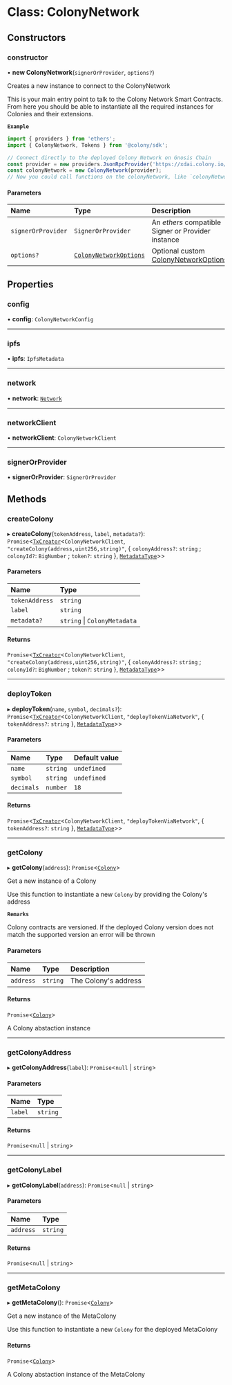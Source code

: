 # Class: ColonyNetwork

## Constructors

### constructor

• **new ColonyNetwork**(`signerOrProvider`, `options?`)

Creates a new instance to connect to the ColonyNetwork

This is your main entry point to talk to the Colony Network Smart Contracts.
From here you should be able to instantiate all the required instances for Colonies and their extensions.

**`Example`**

```typescript
import { providers } from 'ethers';
import { ColonyNetwork, Tokens } from '@colony/sdk';

// Connect directly to the deployed Colony Network on Gnosis Chain
const provider = new providers.JsonRpcProvider('https://xdai.colony.io/rpc2/');
const colonyNetwork = new ColonyNetwork(provider);
// Now you could call functions on the colonyNetwork, like `colonyNetwork.getMetaColony()`
```

#### Parameters

| Name | Type | Description |
| :------ | :------ | :------ |
| `signerOrProvider` | `SignerOrProvider` | An _ethers_ compatible Signer or Provider instance |
| `options?` | [`ColonyNetworkOptions`](../interfaces/ColonyNetworkOptions.md) | Optional custom [ColonyNetworkOptions](../interfaces/ColonyNetworkOptions.md) |

## Properties

### config

• **config**: `ColonyNetworkConfig`

___

### ipfs

• **ipfs**: `IpfsMetadata`

___

### network

• **network**: [`Network`](../enums/Network.md)

___

### networkClient

• **networkClient**: `ColonyNetworkClient`

___

### signerOrProvider

• **signerOrProvider**: `SignerOrProvider`

## Methods

### createColony

▸ **createColony**(`tokenAddress`, `label`, `metadata?`): `Promise`<[`TxCreator`](TxCreator.md)<`ColonyNetworkClient`, ``"createColony(address,uint256,string)"``, { `colonyAddress?`: `string` ; `colonyId?`: `BigNumber` ; `token?`: `string`  }, [`MetadataType`](../enums/MetadataType.md)\>\>

#### Parameters

| Name | Type |
| :------ | :------ |
| `tokenAddress` | `string` |
| `label` | `string` |
| `metadata?` | `string` \| `ColonyMetadata` |

#### Returns

`Promise`<[`TxCreator`](TxCreator.md)<`ColonyNetworkClient`, ``"createColony(address,uint256,string)"``, { `colonyAddress?`: `string` ; `colonyId?`: `BigNumber` ; `token?`: `string`  }, [`MetadataType`](../enums/MetadataType.md)\>\>

___

### deployToken

▸ **deployToken**(`name`, `symbol`, `decimals?`): `Promise`<[`TxCreator`](TxCreator.md)<`ColonyNetworkClient`, ``"deployTokenViaNetwork"``, { `tokenAddress?`: `string`  }, [`MetadataType`](../enums/MetadataType.md)\>\>

#### Parameters

| Name | Type | Default value |
| :------ | :------ | :------ |
| `name` | `string` | `undefined` |
| `symbol` | `string` | `undefined` |
| `decimals` | `number` | `18` |

#### Returns

`Promise`<[`TxCreator`](TxCreator.md)<`ColonyNetworkClient`, ``"deployTokenViaNetwork"``, { `tokenAddress?`: `string`  }, [`MetadataType`](../enums/MetadataType.md)\>\>

___

### getColony

▸ **getColony**(`address`): `Promise`<[`Colony`](Colony.md)\>

Get a new instance of a Colony

Use this function to instantiate a new `Colony` by providing the Colony's address

**`Remarks`**

Colony contracts are versioned. If the deployed Colony version does not match the supported version an error will be thrown

#### Parameters

| Name | Type | Description |
| :------ | :------ | :------ |
| `address` | `string` | The Colony's address |

#### Returns

`Promise`<[`Colony`](Colony.md)\>

A Colony abstaction instance

___

### getColonyAddress

▸ **getColonyAddress**(`label`): `Promise`<``null`` \| `string`\>

#### Parameters

| Name | Type |
| :------ | :------ |
| `label` | `string` |

#### Returns

`Promise`<``null`` \| `string`\>

___

### getColonyLabel

▸ **getColonyLabel**(`address`): `Promise`<``null`` \| `string`\>

#### Parameters

| Name | Type |
| :------ | :------ |
| `address` | `string` |

#### Returns

`Promise`<``null`` \| `string`\>

___

### getMetaColony

▸ **getMetaColony**(): `Promise`<[`Colony`](Colony.md)\>

Get a new instance of the MetaColony

Use this function to instantiate a new `Colony` for the deployed MetaColony

#### Returns

`Promise`<[`Colony`](Colony.md)\>

A Colony abstaction instance of the MetaColony
